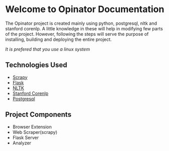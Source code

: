# Welcome to Opinator Documentation

The Opinator project is created mainly using python, postgresql, nltk and stanford corenlp. A little knowledge in these will help in modifying few parts of the project. However, following the steps will serve the purpose of installing, building and deploying the entire project.

*It is prefered that you use a linux system*

## Technologies Used

* [Scrapy](http://scrapy.org/)
* [Flask](http://flask.pocoo.org/)
* [NLTK](http://www.nltk.org/)
* [Stanford Corenlp](http://stanfordnlp.github.io/CoreNLP/)
* [Postgresql](https://www.postgresql.org/)


## Project Components

* Browser Extension
* Web Scraper(scrapy)
* Flask Server
* Analyzer
